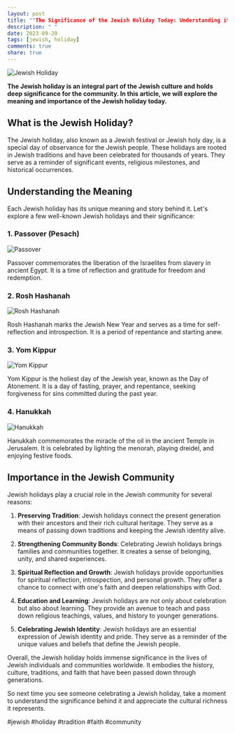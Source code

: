 ```yaml
---
layout: post
title: ""The Significance of the Jewish Holiday Today: Understanding its Meaning and Importance""
description: " "
date: 2023-09-20
tags: [jewish, holiday]
comments: true
share: true
---
```


![Jewish Holiday](https://source.unsplash.com/1600x900/?Jewish,Holiday)

**The Jewish holiday is an integral part of the Jewish culture and holds deep significance for the community. In this article, we will explore the meaning and importance of the Jewish holiday today.**

## What is the Jewish Holiday?

The Jewish holiday, also known as a Jewish festival or Jewish holy day, is a special day of observance for the Jewish people. These holidays are rooted in Jewish traditions and have been celebrated for thousands of years. They serve as a reminder of significant events, religious milestones, and historical occurrences.

## Understanding the Meaning

Each Jewish holiday has its unique meaning and story behind it. Let's explore a few well-known Jewish holidays and their significance:

### 1. Passover (Pesach)

![Passover](https://source.unsplash.com/1600x900/?Passover)

Passover commemorates the liberation of the Israelites from slavery in ancient Egypt. It is a time of reflection and gratitude for freedom and redemption.

### 2. Rosh Hashanah

![Rosh Hashanah](https://source.unsplash.com/1600x900/?Rosh,Hashanah)

Rosh Hashanah marks the Jewish New Year and serves as a time for self-reflection and introspection. It is a period of repentance and starting anew.

### 3. Yom Kippur

![Yom Kippur](https://source.unsplash.com/1600x900/?Yom,Kippur)

Yom Kippur is the holiest day of the Jewish year, known as the Day of Atonement. It is a day of fasting, prayer, and repentance, seeking forgiveness for sins committed during the past year.

### 4. Hanukkah

![Hanukkah](https://source.unsplash.com/1600x900/?Hanukkah)

Hanukkah commemorates the miracle of the oil in the ancient Temple in Jerusalem. It is celebrated by lighting the menorah, playing dreidel, and enjoying festive foods.

## Importance in the Jewish Community

Jewish holidays play a crucial role in the Jewish community for several reasons:

1. **Preserving Tradition**: Jewish holidays connect the present generation with their ancestors and their rich cultural heritage. They serve as a means of passing down traditions and keeping the Jewish identity alive.

2. **Strengthening Community Bonds**: Celebrating Jewish holidays brings families and communities together. It creates a sense of belonging, unity, and shared experiences.

3. **Spiritual Reflection and Growth**: Jewish holidays provide opportunities for spiritual reflection, introspection, and personal growth. They offer a chance to connect with one's faith and deepen relationships with God.

4. **Education and Learning**: Jewish holidays are not only about celebration but also about learning. They provide an avenue to teach and pass down religious teachings, values, and history to younger generations.

5. **Celebrating Jewish Identity**: Jewish holidays are an essential expression of Jewish identity and pride. They serve as a reminder of the unique values and beliefs that define the Jewish people.

Overall, the Jewish holiday holds immense significance in the lives of Jewish individuals and communities worldwide. It embodies the history, culture, traditions, and faith that have been passed down through generations.

So next time you see someone celebrating a Jewish holiday, take a moment to understand the significance behind it and appreciate the cultural richness it represents.

#jewish #holiday #tradition #faith #community